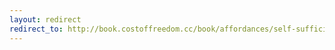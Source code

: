 ```yaml
---
layout: redirect
redirect_to: http://book.costoffreedom.cc/book/affordances/self-sufficiency.html
---
```


